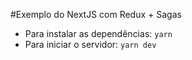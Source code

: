 #Exemplo do NextJS com Redux + Sagas

- Para instalar as dependências:
  `yarn`
- Para iniciar o servidor:
  `yarn dev`
